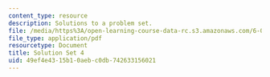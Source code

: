 ```yaml
---
content_type: resource
description: Solutions to a problem set.
file: /media/https%3A/open-learning-course-data-rc.s3.amazonaws.com/6-055j-the-art-of-approximation-in-science-and-engineering-spring-2008/49ef4e4315b10aebc0db742633156021_sol04.pdf
file_type: application/pdf
resourcetype: Document
title: Solution Set 4
uid: 49ef4e43-15b1-0aeb-c0db-742633156021
---
```

